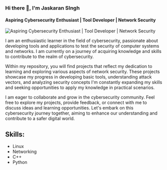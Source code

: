 ### Hi there 👋, I'm Jaskaran SIngh
#### Aspiring Cybersecurity Enthusiast | Tool Developer | Network Security 
![Aspiring Cybersecurity Enthusiast | Tool Developer | Network Security ](https://github.com/singhjassie/singhjassie/cyber-cropped.jpg)

I am an enthusiastic learner in the field of cybersecurity, passionate about developing tools and applications to test the security of computer systems and networks. I am currently on a journey of acquiring knowledge and skills to contribute to the realm of cybersecurity.

Within my repository, you will find projects that reflect my dedication to learning and exploring various aspects of network security. These projects showcase my progress in developing basic tools, understanding attack vectors, and analyzing security concepts
I'm constantly expanding my skills and seeking opportunities to apply my knowledge in practical scenarios.

I am eager to collaborate and grow in the cybersecurity community. Feel free to explore my projects, provide feedback, or connect with me to discuss ideas and learning opportunities. Let's embark on this cybersecurity journey together, aiming to enhance our understanding and contribute to a safer digital world.

## Skills:
- Linux
- Networking
- C++
- Python



